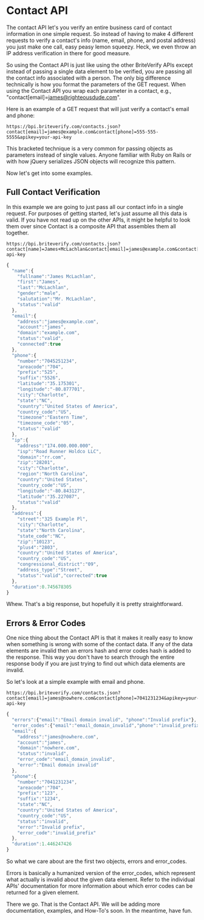 Contact API
===========

The contact API let's you verify an entire business card of contact information in one simple request. So instead of having to make 4 different requests to verify a contact's info (name, email, phone, and postal address) you just make one call, easy peasy lemon squeezy. Heck, we even throw an IP address verification in there for good measure.

So using the Contact API is just like using the other BriteVerify APIs except instead of passing a single data element to be verified, you are passing all the contact info associated with a person. The only big difference technically is how you format the parameters of the GET request. When using the Contact API you wrap each parameter in a contact, e.g., "contact[email]=james@righteousdude.com".

Here is an example of a GET request that will just verify a contact's email and phone:

```text
https://bpi.briteverify.com/contacts.json?contact[email]=james@example.com&contact[phone]=555-555-5555&apikey=your-api-key
```

This bracketed technique is a very common for passing objects as parameters instead of single values. Anyone familiar with Ruby on Rails or with how jQuery serializes JSON objects will recognize this pattern.

Now let's get into some examples.

Full Contact Verification
-------------------------

In this example we are going to just pass all our contact info in a single request. For purposes of getting started, let's just assume all this data is valid. If you have not read up on the other APIs, it might be helpful to look them over since Contact is a composite API that assembles them all together. 

```text
https://bpi.briteverify.com/contacts.json?contact[name]=James+McLachlan&contact[email]=james@example.com&contact[phone]=7045251234&contact[ip]=174.000.000.000&contact[street]=325+Example+Pl&contact[zip]=101223&apikey=your-api-key
```

```JavaScript
{
  "name":{
    "fullname":"James McLachlan",
    "first":"James",
    "last":"McLachlan",
    "gender":"male",
    "salutation":"Mr. McLachlan",
    "status":"valid"
  },
  "email":{
    "address":"james@example.com",
    "account":"james",
    "domain":"example.com",
    "status":"valid",
    "connected":true
  },
  "phone":{
    "number":"7045251234",
    "areacode":"704",
    "prefix":"525",
    "suffix":"5526",
    "latitude":"35.175301",
    "longitude":"-80.877701",
    "city":"Charlotte",
    "state":"NC",
    "country":"United States of America",
    "country_code":"US",
    "timezone":"Eastern Time",
    "timezone_code":"05",
    "status":"valid"
  },
  "ip":{
    "address":"174.000.000.000",
    "isp":"Road Runner Holdco LLC",
    "domain":"rr.com",
    "zip":"28201",
    "city":"Charlotte",
    "region":"North Carolina",
    "country":"United States",
    "country_code":"US",
    "longitude":"-80.843127",
    "latitude":"35.227087",
    "status":"valid"
  },
  "address":{
    "street":"325 Example Pl",
    "city":"Charlotte",
    "state":"North Carolina",
    "state_code":"NC",
    "zip":"10123",
    "plus4":"2803",
    "country":"United States of America",
    "country_code":"US",
    "congressional_district":"09",
    "address_type":"Street",
    "status":"valid","corrected":true
  },
  "duration":0.745678305
}
```

Whew. That's a big response, but hopefully it is pretty straightforward.

Errors & Error Codes
--------------------

One nice thing about the Contact API is that it makes it really easy to know when something is wrong with some of the contact data. If any of the data elements are invalid then an errors hash and error codes hash is added to the response. This way you don't have to search through the entire response body if you are just trying to find out which data elements are invalid.

So let's look at a simple example with email and phone.

```text
https://bpi.briteverify.com/contacts.json?contact[email]=james@nowhere.com&contact[phone]=7041231234&apikey=your-api-key
```

```JavaScript
{
  "errors":{"email":"Email domain invalid", "phone":"Invalid prefix"},
  "error_codes":{"email":"email_domain_invalid","phone":"invalid_prefix"},
  "email":{
    "address":"james@nowhere.com",
    "account":"james",
    "domain":"nowhere.com",
    "status":"invalid",
    "error_code":"email_domain_invalid",
    "error":"Email domain invalid"
  },
  "phone":{
    "number":"7041231234",
    "areacode":"704",
    "prefix":"123",
    "suffix":"1234",
    "state":"NC",
    "country":"United States of America",
    "country_code":"US",
    "status":"invalid",
    "error":"Invalid prefix",
    "error_code":"invalid_prefix"
  },
  "duration":1.446247426
}
```

So what we care about are the first two objects, errors and error_codes. 

Errors is basically a humanized version of the error_codes, which represent what actually is invalid about the given data element. Refer to the individual APIs' documentation for more information about which error codes can be returned for a given element.

There we go. That is the Contact API. We will be adding more documentation, examples, and How-To's soon. In the meantime, have fun.

 